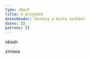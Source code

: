 ```yaml
---
type: about
title: O projektě
datesHeader: Termíny a místa setkání
dates: []
patrons: []
---
```

obsah

zmiana